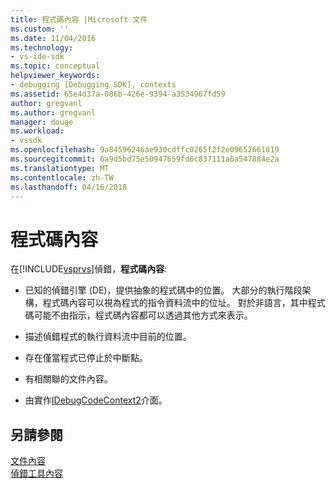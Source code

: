 ```yaml
---
title: 程式碼內容 |Microsoft 文件
ms.custom: ''
ms.date: 11/04/2016
ms.technology:
- vs-ide-sdk
ms.topic: conceptual
helpviewer_keywords:
- debugging [Debugging SDK], contexts
ms.assetid: 65e4d37a-086b-426e-9394-a3534967fd59
author: gregvanl
ms.author: gregvanl
manager: douge
ms.workload:
- vssdk
ms.openlocfilehash: 9a84596246ae930cdffc0265f2f2e09652661819
ms.sourcegitcommit: 6a9d5bd75e50947659fd6c837111a6a547884e2a
ms.translationtype: MT
ms.contentlocale: zh-TW
ms.lasthandoff: 04/16/2018
---
```

# <a name="code-context"></a>程式碼內容
在[!INCLUDE[vsprvs](../../code-quality/includes/vsprvs_md.md)]偵錯，**程式碼內容**:  
  
-   已知的偵錯引擎 (DE)，提供抽象的程式碼中的位置。 大部分的執行階段架構，程式碼內容可以視為程式的指令資料流中的位址。 對於非語言，其中程式碼可能不由指示，程式碼內容都可以透過其他方式來表示。  
  
-   描述偵錯程式的執行資料流中目前的位置。  
  
-   存在僅當程式已停止於中斷點。  
  
-   有相關聯的文件內容。  
  
-   由實作[IDebugCodeContext2](../../extensibility/debugger/reference/idebugcodecontext2.md)介面。  
  
## <a name="see-also"></a>另請參閱  
 [文件內容](../../extensibility/debugger/document-context.md)   
 [偵錯工具內容](../../extensibility/debugger/debugger-contexts.md)